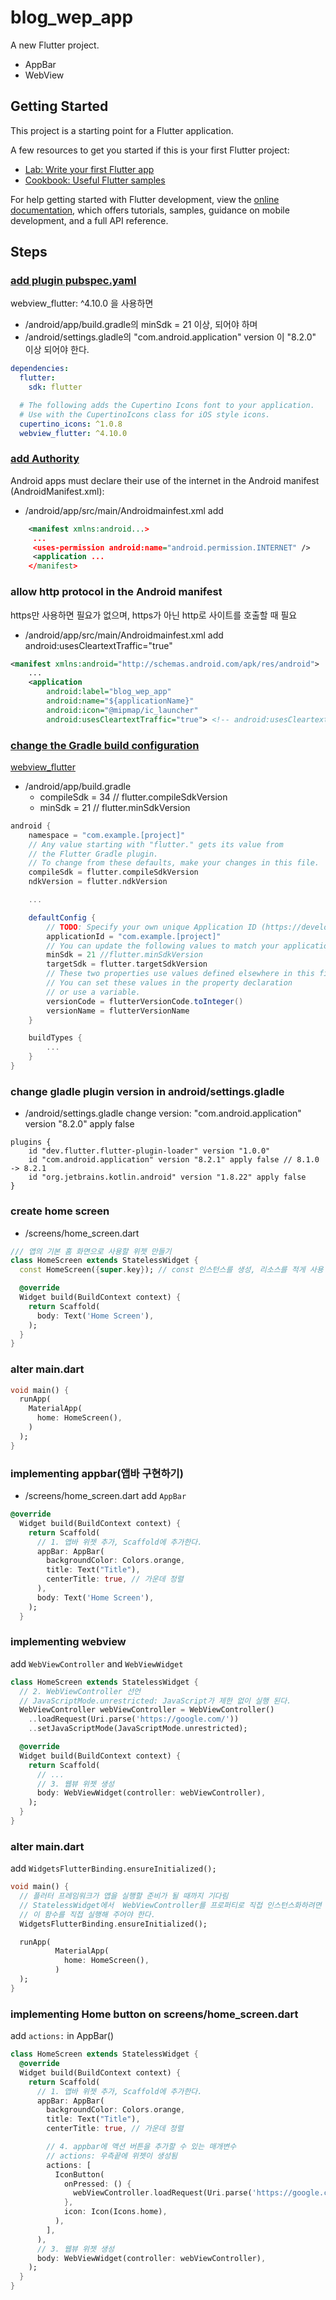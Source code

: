 # blog_wep_app

A new Flutter project.
- AppBar
- WebView

## Getting Started

This project is a starting point for a Flutter application.

A few resources to get you started if this is your first Flutter project:

- [Lab: Write your first Flutter app](https://docs.flutter.dev/get-started/codelab)
- [Cookbook: Useful Flutter samples](https://docs.flutter.dev/cookbook)

For help getting started with Flutter development, view the
[online documentation](https://docs.flutter.dev/), which offers tutorials,
samples, guidance on mobile development, and a full API reference.

## Steps

### [add plugin pubspec.yaml](https://pub.dev/packages/webview_flutter/install)

webview_flutter: ^4.10.0 을 사용하면 
- /android/app/build.gradle의 minSdk = 21 이상,  되어야 하며
-  /android/settings.gladle의 "com.android.application" version 이 "8.2.0" 이상 되어야 한다.
```yaml
dependencies:
  flutter:
    sdk: flutter

  # The following adds the Cupertino Icons font to your application.
  # Use with the CupertinoIcons class for iOS style icons.
  cupertino_icons: ^1.0.8
  webview_flutter: ^4.10.0
```

### [add Authority](https://docs.flutter.dev/data-and-backend/networking)

Android apps must declare their use of the internet in the Android manifest (AndroidManifest.xml):
- /android/app/src/main/Androidmainfest.xml
add <uses-permission android:name="android.permission.INTERNET" />
```xml
    <manifest xmlns:android...>
     ...
     <uses-permission android:name="android.permission.INTERNET" />
     <application ...
    </manifest>
```

### allow http protocol in the Android manifest
https만 사용하면 필요가 없으며, https가 아닌 http로 사이트를 호출할 때 필요
- /android/app/src/main/Androidmainfest.xml
  add android:usesCleartextTraffic="true"
```xml
<manifest xmlns:android="http://schemas.android.com/apk/res/android">
    ...
    <application
        android:label="blog_wep_app"
        android:name="${applicationName}"
        android:icon="@mipmap/ic_launcher"
        android:usesCleartextTraffic="true"> <!-- android:usesCleartextTraffic="true" 추가 -->
```

### [change the Gradle build configuration](https://docs.flutter.dev/deployment/android#review-the-gradle-build-configuration)

[webview_flutter](https://pub.dev/packages/webview_flutter)
- /android/app/build.gradle
  - compileSdk = 34 // flutter.compileSdkVersion
  - minSdk = 21 // flutter.minSdkVersion

```gradle
android {
    namespace = "com.example.[project]"
    // Any value starting with "flutter." gets its value from
    // the Flutter Gradle plugin.
    // To change from these defaults, make your changes in this file.
    compileSdk = flutter.compileSdkVersion
    ndkVersion = flutter.ndkVersion

    ...

    defaultConfig {
        // TODO: Specify your own unique Application ID (https://developer.android.com/studio/build/application-id.html).
        applicationId = "com.example.[project]"
        // You can update the following values to match your application needs.
        minSdk = 21 //flutter.minSdkVersion
        targetSdk = flutter.targetSdkVersion
        // These two properties use values defined elsewhere in this file.
        // You can set these values in the property declaration
        // or use a variable.
        versionCode = flutterVersionCode.toInteger()
        versionName = flutterVersionName
    }

    buildTypes {
        ...
    }
}
```

### change gladle plugin version in android/settings.gladle
- /android/settings.gladle
change version: "com.android.application" version "8.2.0" apply false 
```gladle 
plugins {
    id "dev.flutter.flutter-plugin-loader" version "1.0.0"
    id "com.android.application" version "8.2.1" apply false // 8.1.0 -> 8.2.1
    id "org.jetbrains.kotlin.android" version "1.8.22" apply false
}
```

### create home screen 
- /screens/home_screen.dart
```dart
/// 앱의 기본 홈 화면으로 사용할 위젯 만들기
class HomeScreen extends StatelessWidget {
  const HomeScreen({super.key}); // const 인스턴스를 생성, 리소스를 적게 사용

  @override
  Widget build(BuildContext context) {
    return Scaffold(
      body: Text('Home Screen'),
    );
  }
}
```
### alter main.dart
```dart
void main() {
  runApp(
    MaterialApp(
      home: HomeScreen(),
    )
  );
}
```

### implementing appbar(앱바 구현하기)
- /screens/home_screen.dart
add `AppBar`
```dart
@override
  Widget build(BuildContext context) {
    return Scaffold(
      // 1. 앱바 위젯 추가, Scaffold에 추가한다.
      appBar: AppBar(
        backgroundColor: Colors.orange,
        title: Text("Title"),
        centerTitle: true, // 가운데 정렬
      ),
      body: Text('Home Screen'),
    );
  }
```

### implementing webview
add `WebViewController` and `WebViewWidget`
```dart
class HomeScreen extends StatelessWidget {
  // 2. WebViewController 선언
  // JavaScriptMode.unrestricted: JavaScript가 제한 없이 실행 된다.
  WebViewController webViewController = WebViewController()
    ..loadRequest(Uri.parse('https://google.com/'))
    ..setJavaScriptMode(JavaScriptMode.unrestricted);

  @override
  Widget build(BuildContext context) {
    return Scaffold(
      // ...
      // 3. 웹뷰 위젯 생성
      body: WebViewWidget(controller: webViewController),
    );
  }
}
```

### alter main.dart
add `WidgetsFlutterBinding.ensureInitialized();`
```dart
void main() {
  // 플러터 프레임워크가 앱을 실행할 준비가 될 때까지 기다림
  // StatelessWidget에서  WebViewController를 프로퍼티로 직접 인스턴스화하려면
  // 이 함수를 직접 실행해 주어야 한다.
  WidgetsFlutterBinding.ensureInitialized();

  runApp(
          MaterialApp(
            home: HomeScreen(),
          )
  );
}
```

### implementing Home button on screens/home_screen.dart
add `actions:` in AppBar()
```dart
class HomeScreen extends StatelessWidget {
  @override
  Widget build(BuildContext context) {
    return Scaffold(
      // 1. 앱바 위젯 추가, Scaffold에 추가한다.
      appBar: AppBar(
        backgroundColor: Colors.orange,
        title: Text("Title"),
        centerTitle: true, // 가운데 정렬

        // 4. appbar에 액션 버튼을 추가할 수 있는 매개변수
        // actions: 우측끝에 위젯이 생성됨
        actions: [
          IconButton(
            onPressed: () {
              webViewController.loadRequest(Uri.parse('https://google.com/'));
            },
            icon: Icon(Icons.home),
          ),
        ],
      ),
      // 3. 웹뷰 위젯 생성
      body: WebViewWidget(controller: webViewController),
    );
  }
}
```

